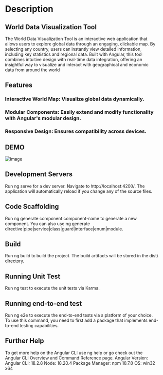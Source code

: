 # Description

## World Data Visualization Tool
The World Data Visualization Tool is an interactive web application that allows users to explore global data through an engaging, clickable map. By selecting any country, users can instantly view detailed information, including key statistics and regional data. Built with Angular, this tool combines intuitive design with real-time data integration, offering an insightful way to visualize and interact with geographical and economic data from around the world

## Features

### Interactive World Map: Visualize global data dynamically.
### Modular Components: Easily extend and modify functionality with Angular's modular design.
###	Responsive Design: Ensures compatibility across devices.

## DEMO
![image](https://github.com/user-attachments/assets/e932407f-d081-473c-9b4f-009d82f58310)


## Development Servers
Run ng serve for a dev server. Navigate to http://localhost:4200/. The application will automatically reload if you change any of the source files.

## Code Scaffolding
Run ng generate component component-name to generate a new component. You can also use ng generate directive|pipe|service|class|guard|interface|enum|module.

## Build
Run ng build to build the project. The build artifacts will be stored in the dist/ directory.

## Running Unit Test
Run ng test to execute the unit tests via Karma.

## Running end-to-end test
Run ng e2e to execute the end-to-end tests via a platform of your choice. To use this command, you need to first add a package that implements end-to-end testing capabilities.

## Further Help
To get more help on the Angular CLI use ng help or go check out the Angular CLI Overview and Command Reference page.
Angular Version: Angular CLI: 18.2.8 Node: 18.20.4 Package Manager: npm 10.7.0 OS: win32 x64

